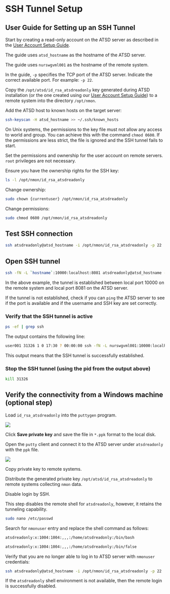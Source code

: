 # SSH Tunnel Setup

## User Guide for Setting up an SSH Tunnel

Start by creating a read-only account on the ATSD server as described in the [User Account Setup Guide](ssh-user.md).

The guide uses `atsd_hostname` as the hostname of the ATSD server.

The guide uses `nurswgvml001` as the hostname of the remote system.

In the guide, `-p` specifies the TCP port of the ATSD server. Indicate the correct available port. For example: `-p 22`.

Copy the `/opt/atsd/id_rsa_atsdreadonly` key generated during ATSD installation (or the one created using our [User Account Setup Guide](ssh-user.md)) to a remote system into the directory `/opt/nmon`.

Add the ATSD host to known hosts on the target server:

```sh
ssh-keyscan -H atsd_hostname >> ~/.ssh/known_hosts
```

On Unix systems, the permissions to the key file must not allow any access to world and group. You can achieve this with the command `chmod 0600`. If the permissions are less strict, the file is ignored and the SSH tunnel fails to start.

Set the permissions and ownership for the user account on remote servers. `root` privileges are not necessary.

Ensure you have the ownership rights for the SSH key:

```sh
ls -l /opt/nmon/id_rsa_atsdreadonly
```

Change ownership:

```sh
sudo chown {currentuser} /opt/nmon/id_rsa_atsdreadonly
```

Change permissions:

```sh
sudo chmod 0600 /opt/nmon/id_rsa_atsdreadonly
```

## Test SSH connection

```sh
ssh atsdreadonly@atsd_hostname -i /opt/nmon/id_rsa_atsdreadonly -p 22
```

## Open SSH tunnel

```sh
ssh -fN -L `hostname`:10000:localhost:8081 atsdreadonly@atsd_hostname -i /opt/nmon/id_rsa_atsdreadonly -p 22
```

In the above example, the tunnel is established between local port 10000 on the remote system and local port 8081 on the ATSD server.

If the tunnel is not established, check if you can `ping` the ATSD server to see if the port is available and if the username and SSH key are set correctly.

### Verify that the SSH tunnel is active

```sh
ps -ef | grep ssh
```

The output contains the following line:

```sh
user001 31326 1 0 17:30 ? 00:00:00 ssh -fN -L nurswgvml001:10000:localhost:8081 atsdreadonly@atsd_hostname -i /opt/nmon/id_rsa_atsdreadonly
```

This output means that the SSH tunnel is successfully established.

### Stop the SSH tunnel (using the pid from the output above)

```sh
kill 31326
```

## Verify the connectivity from a Windows machine (optional step)

Load `id_rsa_atsdreadonly` into the `puttygen` program.

![](./resources/ssh-tunnel-1.png)

Click **Save private key** and save the file in `*.ppk` format to the local disk.

Open the `putty` client and connect it to the ATSD server under `atsdreadonly` with the `ppk` file.

![](./resources/ssh-tunnel-2.png)

Copy private key to remote systems.

Distribute the generated private key `/opt/atsd/id_rsa_atsdreadonly` to remote systems collecting `nmon` data.

Disable login by SSH.

This step disables the remote shell for `atsdreadonly`, however, it retains the tunneling capability.

```sh
sudo nano /etc/passwd
```

Search for `nmonuser` entry and replace the shell command as follows:

```sh
atsdreadonly:x:1004:1004:,,,:/home/atsdreadonly:/bin/bash
```

```sh
atsdreadonly:x:1004:1004:,,,:/home/atsdreadonly:/bin/false
```

Verify that you are no longer able to log in to ATSD server with `nmonuser` credentials:

```sh
ssh atsdreadonly@atsd_hostname -i /opt/nmon/id_rsa_atsdreadonly -p 22
```

If the `atsdreadonly` shell environment is not available, then the remote login is successfully disabled.
